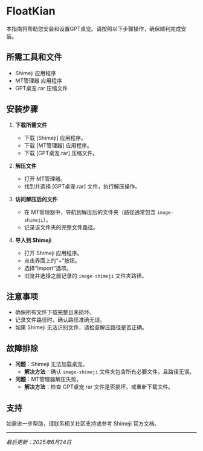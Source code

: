 # FloatKian
本指南将帮助您安装和设置GPT桌宠。请按照以下步骤操作，确保顺利完成安装。

## 所需工具和文件
- Shimeji 应用程序
- MT管理器 应用程序
- GPT桌宠.rar 压缩文件

## 安装步骤
1. **下载所需文件**
   - 下载 [Shimeji] 应用程序。
   - 下载 [MT管理器] 应用程序。
   - 下载 [GPT桌宠.rar] 压缩文件。

2. **解压文件**
   - 打开 MT管理器。
   - 找到并选择 [GPT桌宠.rar] 文件，执行解压操作。

3. **访问解压后的文件**
   - 在 MT管理器中，导航到解压后的文件夹（路径通常包含 `image-shimeji`）。
   - 记录该文件夹的完整文件路径。

4. **导入到 Shimeji**
   - 打开 Shimeji 应用程序。
   - 点击界面上的“+”按钮。
   - 选择“Import”选项。
   - 浏览并选择之前记录的 `image-shimeji` 文件夹路径。

## 注意事项
- 确保所有文件下载完整且未损坏。
- 记录文件路径时，确认路径准确无误。
- 如果 Shimeji 无法识别文件，请检查解压路径是否正确。

## 故障排除
- **问题**：Shimeji 无法加载桌宠。
  - **解决方法**：确认 `image-shimeji` 文件夹包含所有必要文件，且路径无误。
- **问题**：MT管理器解压失败。
  - **解决方法**：检查 GPT桌宠.rar 文件是否损坏，或重新下载文件。

## 支持
如需进一步帮助，请联系相关社区支持或参考 Shimeji 官方文档。

---
*最后更新：2025年6月24日*